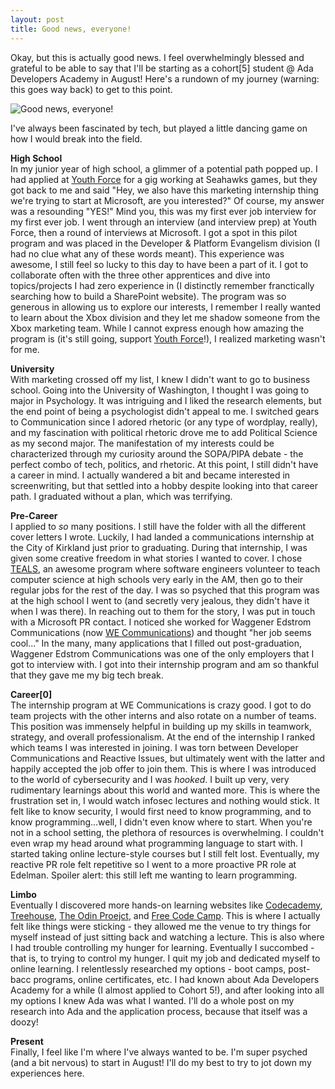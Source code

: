 ```yaml
---
layout: post
title: Good news, everyone!
---
```


Okay, but this is actually good news. I feel overwhelmingly blessed and grateful to be able to say that I'll be starting as a cohort[5] student @ Ada Developers Academy in August! Here's a rundown of my journey (warning: this goes way back) to get to this point.

![Good news, everyone!](http://i.giphy.com/3o7abA4a0QCXtSxGN2.gif)

I've always been fascinated by tech, but played a little dancing game on how I would break into the field. 

**High School**  
In my junior year of high school, a glimmer of a potential path popped up. I had applied at [Youth Force](http://teenjobs.org/) for a gig working at Seahawks games, but they got back to me and said "Hey, we also have this marketing internship thing we're trying to start at Microsoft, are you interested?" Of course, my answer was a resounding "YES!" Mind you, this was my first ever job interview for my first ever job. I went through an interview (and interview prep) at Youth Force, then a round of interviews at Microsoft. I got a spot in this pilot program and was placed in the Developer & Platform Evangelism division (I had no clue what any of these words meant). This experience was awesome, I still feel so lucky to this day to have been a part of it. I got to collaborate often with the three other apprentices and dive into topics/projects I had zero experience in (I distinctly remember franctically searching how to build a SharePoint website). The program was so generous in allowing us to explore our interests, I remember I really wanted to learn about the Xbox division and they let me shadow someone from the Xbox marketing team. While I cannot express enough how amazing the program is (it's still going, support [Youth Force](http://teenjobs.org/)!), I realized marketing wasn't for me. 

**University**  
With marketing crossed off my list, I knew I didn't want to go to business school. Going into the University of Washington, I thought I was going to major in Psychology. It was intriguing and I liked the research elements, but the end point of being a psychologist didn't appeal to me. I switched gears to Communication since I adored rhetoric (or any type of wordplay, really), and my fascination with political rhetoric drove me to add Political Science as my second major. The manifestation of my interests could be characterized through my curiosity around the SOPA/PIPA debate - the perfect combo of tech, politics, and rhetoric. At this point, I still didn't have a career in mind. I actually wandered a bit and became interested in screenwriting, but that settled into a hobby despite looking into that career path.  I graduated without a plan, which was terrifying. 

**Pre-Career**  
I applied to *so* many positions. I still have the folder with all the different cover letters I wrote. Luckily, I had landed a communications internship at the City of Kirkland just prior to graduating. During that internship, I was given some creative freedom in what stories I wanted to cover. I chose [TEALS](https://www.tealsk12.org/), an awesome program where software engineers volunteer to teach computer science at high schools very early in the AM, then go to their regular jobs for the rest of the day. I was so psyched that this program was at the high school I went to (and secretly very jealous, they didn't have it when I was there). In reaching out to them for the story, I was put in touch with a Microsoft PR contact. I noticed she worked for Waggener Edstrom Communications (now [WE Communications](https://www.we-worldwide.com/)) and thought "her job seems cool..." In the many, many applications that I filled out post-graduation, Waggener Edstrom Communications was one of the only employers that I got to interview with. I got into their internship program and am so thankful that they gave me my big tech break.

**Career[0]**  
The internship program at WE Communications is crazy good. I got to do team projects with the other interns and also rotate on a number of teams. This position was immensely helpful in building up my skills in teamwork, strategy, and overall professionalism. At the end of the internship I ranked which teams I was interested in joining. I was torn between Developer Communications and Reactive Issues, but ultimately went with the latter and happily accepted the job offer to join them. This is where I was introduced to the world of cybersecurity and I was *hooked*. I built up very, very rudimentary learnings about this world and wanted more. This is where the frustration set in, I would watch infosec lectures and nothing would stick. It felt like to know security, I would first need to know programming, and to know programming...well, I didn't even know where to start. When you're not in a school setting, the plethora of resources is overwhelming. I couldn't even wrap my head around what programming language to start with. I started taking online lecture-style courses but I still felt lost. Eventually, my reactive PR role felt repetitive so I went to a more proactive PR role at Edelman. Spoiler alert: this still left me wanting to learn programming.

**Limbo**  
Eventually I discovered more hands-on learning websites like [Codecademy](https://www.codecademy.com/learn), [Treehouse](https://teamtreehouse.com/), [The Odin Proejct](http://www.theodinproject.com/), and [Free Code Camp](https://www.freecodecamp.com). This is where I actually felt like things were sticking - they allowed me the venue to try things for myself instead of just sitting back and watching a lecture. This is also where I had trouble controlling my hunger for learning.  Eventually I succombed - that is, to trying to control my hunger. I quit my job and dedicated myself to online learning. I relentlessly researched my options - boot camps, post-bacc programs, online certificates, etc. I had known about Ada Developers Academy for a while (I almost applied to Cohort 5!), and after looking into all my options I knew Ada was what I wanted. I'll do a whole post on my research into Ada and the application process, because that itself was a doozy!

**Present**  
Finally, I feel like I'm where I've always wanted to be. I'm super psyched (and a bit nervous) to start in August! I'll do my best to try to jot down my experiences here.
